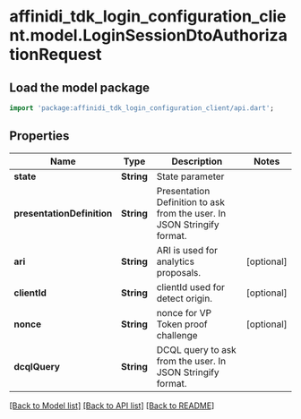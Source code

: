 # affinidi_tdk_login_configuration_client.model.LoginSessionDtoAuthorizationRequest

## Load the model package

```dart
import 'package:affinidi_tdk_login_configuration_client/api.dart';
```

## Properties

| Name                       | Type       | Description                                                             | Notes      |
| -------------------------- | ---------- | ----------------------------------------------------------------------- | ---------- |
| **state**                  | **String** | State parameter                                                         |
| **presentationDefinition** | **String** | Presentation Definition to ask from the user. In JSON Stringify format. |
| **ari**                    | **String** | ARI is used for analytics proposals.                                    | [optional] |
| **clientId**               | **String** | clientId used for detect origin.                                        | [optional] |
| **nonce**                  | **String** | nonce for VP Token proof challenge                                      | [optional] |
| **dcqlQuery**              | **String** | DCQL query to ask from the user. In JSON Stringify format.              |

[[Back to Model list]](../README.md#documentation-for-models) [[Back to API list]](../README.md#documentation-for-api-endpoints) [[Back to README]](../README.md)
